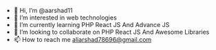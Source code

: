 - 👋 Hi, I’m @aarshad11
- 👀 I’m interested in web technologies
- 🌱 I’m currently learning PHP React JS And Advance JS
- 💞️ I’m looking to collaborate on PHP React JS And Awesome Libraries
- 📫 How to reach me aliarshad78696@gmail.com

